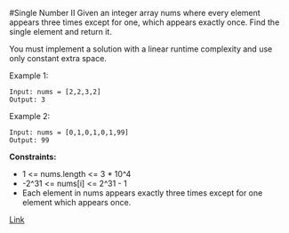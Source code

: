 #Single Number II
Given an integer array nums where every element appears three times except for one, which appears exactly once. Find the single element and return it.

You must implement a solution with a linear runtime complexity and use only constant extra space.

Example 1:
```
Input: nums = [2,2,3,2]
Output: 3
```

Example 2:
```
Input: nums = [0,1,0,1,0,1,99]
Output: 99
```

**Constraints:**

- 1 <= nums.length <= 3 * 10^4
- -2^31 <= nums[i] <= 2^31 - 1
- Each element in nums appears exactly three times except for one element which appears once.


[Link](https://leetcode.com/problems/single-number-ii/)